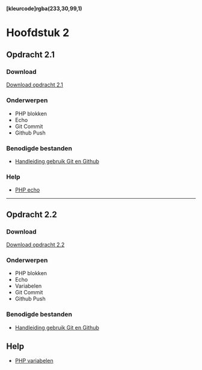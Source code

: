 #### [kleurcode]rgba(233,30,99,1)

# Hoofdstuk 2

## Opdracht 2.1

### Download
<a href="https://elo.kw1c.nl/CMS/Studie/811%20ICT-Academie/811%20VakkenInhoud/%5BB.22%20PHP%5D%20PHP/25187%20%C2%A0%20Applicatie-%20en%20mediaontwikkelaar/Periode%2003/Productie/02.%20Opdrachten/Opdracht%202.1.pdf" target="_blank">Download opdracht 2.1</a>

### Onderwerpen
- PHP blokken
- Echo
- Git Commit
- Github Push


### Benodigde bestanden
- <a href="https://elo.kw1c.nl/CMS/Studie/811%20ICT-Academie/811%20VakkenInhoud/%5BB.22%20PHP%5D%20PHP/25187%20%C2%A0%20Applicatie-%20en%20mediaontwikkelaar/Periode%2003/Productie/01.%20Reader/Handleiding%20gebruik%20GIT%20binnen%20PHPStorm.pdf" target="_blank">Handleiding gebruik Git en Github</a>

### Help
- <a href="https://www.w3schools.com/php/php_echo_print.asp">PHP echo</a>

---

## Opdracht 2.2

### Download
<a href="https://elo.kw1c.nl/CMS/Studie/811%20ICT-Academie/811%20VakkenInhoud/%5BB.22%20PHP%5D%20PHP/25187%20%C2%A0%20Applicatie-%20en%20mediaontwikkelaar/Periode%2003/Productie/02.%20Opdrachten/Opdracht%202.2.pdf" target="_blank">Download opdracht 2.2</a>

### Onderwerpen
- PHP blokken
- Echo
- Variabelen
- Git Commit
- Github Push

### Benodigde bestanden
- <a href="https://elo.kw1c.nl/CMS/Studie/811%20ICT-Academie/811%20VakkenInhoud/%5BB.22%20PHP%5D%20PHP/25187%20%C2%A0%20Applicatie-%20en%20mediaontwikkelaar/Periode%2003/Productie/01.%20Reader/Handleiding%20gebruik%20GIT%20binnen%20PHPStorm.pdf" target="_blank">Handleiding gebruik Git en Github</a>

## Help
- <a href="https://www.w3schools.com/php/php_variables.asp" target="_blank">PHP variabelen</a>